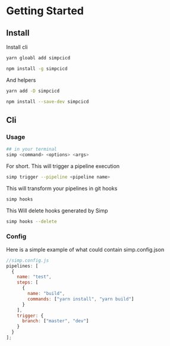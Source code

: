 # Getting Started

## Install

Install cli

```bash
yarn gloabl add simpcicd
```

```bash
npm install -g simpcicd
```

And helpers

```bash
yarn add -D simpcicd
```

```bash
npm install --save-dev simpcicd
```

## Cli

### Usage

```bash
## in your terminal
simp <command> <options> <args>
```

For short.
This will trigger a pipeline execution

```bash
simp trigger --pipeline <pipeline name>
```

This will transform your pipelines in git hooks

```bash
simp hooks
```

This Will delete hooks generated by Simp

```bash
simp hooks --delete
```

### Config

Here is a simple example of what could contain simp.config.json

```js
//simp.config.js
pipelines: [
  {
    name: "test",
    steps: [
      {
        name: "build",
        commands: ["yarn install", "yarn build"]
      }
    ],
    trigger: {
      branch: ["master", "dev"]
    }
  }
];
```
